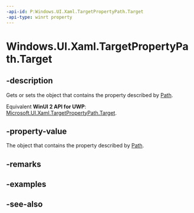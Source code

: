```yaml
---
-api-id: P:Windows.UI.Xaml.TargetPropertyPath.Target
-api-type: winrt property
---
```


<!-- Property syntax
public object Target { get;  set; }
-->

# Windows.UI.Xaml.TargetPropertyPath.Target

## -description
Gets or sets the object that contains the property described by [Path](targetpropertypath_path.md).

Equivalent **WinUI 2 API for UWP**: [Microsoft.UI.Xaml.TargetPropertyPath.Target](/windows/winui/api/microsoft.ui.xaml.targetpropertypath.target).

## -property-value
The object that contains the property described by [Path](targetpropertypath_path.md).

## -remarks

## -examples

## -see-also
